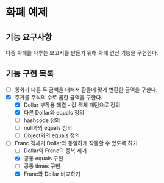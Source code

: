 # 화폐 예제

## 기능 요구사항 
다중 화폐를 다루는 보고서를 만들기 위해 화폐 연산 기능을 구현한다.

## 기능 구현 목록
- [ ] 통화가 다른 두 금액을 더해서 환율에 맞게 변환한 금액을 구한다.
- [x] 주가를 주식의 수로 곱한 금액을 구한다.
    - [x] Dollar 부작용 해결 - 값 객체 패턴으로 정의
    - [x] 다른 Dollar와 equals 정의
    - [ ] hashcode 정의
    - [ ] null과의 equals 정의
    - [ ] Object와의 equals 정의
- [ ] Franc 객체가 Dollar와 동일하게 작동할 수 있도록 하기
  - [ ] Dollar와 Franc의 중복 제거
  - [x] 공통 equals 구현
  - [ ] 공통 times 구현
  - [x] Franc와 Dollar 비교하기
